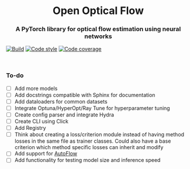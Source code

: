 <h1 align="center">Open Optical Flow</h1>
<h3 align="center">A PyTorch library for optical flow estimation using neural networks</h3>

[![Build](https://github.com/neu-vig/openoptflow/actions/workflows/package-test.yml/badge.svg)](https://github.com/neu-vig/openoptflow/actions/workflows/package-test.yml)
[![Code style](https://github.com/neu-vig/openoptflow/actions/workflows/linting.yml/badge.svg)](https://github.com/neu-vig/openoptflow/actions/workflows/linting.yml)
[![Code coverage](https://github.com/neu-vig/openoptflow/actions/workflows/codecov.yml/badge.svg)](https://github.com/neu-vig/openoptflow/actions/workflows/codecov.yml)


<br>

### To-do

- [ ] Add more models
- [ ] Add docstrings compatible with Sphinx for documentation
- [ ] Add dataloaders for common datasets
- [ ] Integrate Optuna/HyperOpt/Ray Tune for hyperparameter tuning
- [ ] Create config parser and integrate Hydra
- [ ] Create CLI using Click
- [ ] Add Registry
- [ ] Think about creating a loss/criterion module instead of having method losses in the same file as trainer classes. Could also have a base criterion which method specific losses can inherit and modify
- [ ] Add support for [AutoFlow](https://autoflow-google.github.io/#code)
- [ ] Add functionality for testing model size and inference speed